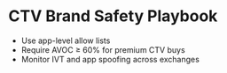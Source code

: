 # CTV Brand Safety Playbook

- Use app-level allow lists
- Require AVOC ≥ 60% for premium CTV buys
- Monitor IVT and app spoofing across exchanges
